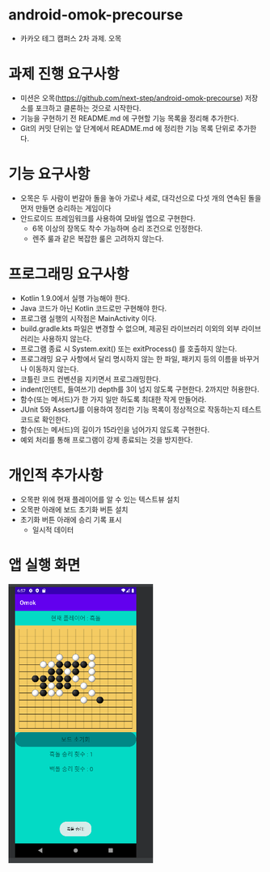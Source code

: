 # android-omok-precourse
- 카카오 테그 캠퍼스 2차 과제. 오목

# 과제 진행 요구사항
- 미션은 오목(https://github.com/next-step/android-omok-precourse) 저장소를 포크하고 클론하는 것으로 시작한다.
- 기능을 구현하기 전 README.md 에 구현할 기능 목록을 정리해 추가한다.
- Git의 커밋 단위는 앞 단계에서 README.md 에 정리한 기능 목록 단위로 추가한다.

# 기능 요구사항
- 오목은 두 사람이 번갈아 돌을 놓아 가로나 세로, 대각선으로 다섯 개의 연속된 돌을 먼저 만들면 승리하는 게임이다
- 안드로이드 프레임워크를 사용하여 모바일 앱으로 구현한다.
  - 6목 이상의 장목도 착수 가능하며 승리 조건으로 인정한다.
  - 렌주 룰과 같은 복잡한 룰은 고려하지 않는다.

# 프로그래밍 요구사항
- Kotlin 1.9.0에서 실행 가능해야 한다.
- Java 코드가 아닌 Kotlin 코드로만 구현해야 한다.
- 프로그램 실행의 시작점은 MainActivity 이다. 
- build.gradle.kts 파일은 변경할 수 없으며, 제공된 라이브러리 이외의 외부 라이브러리는 사용하지 않는다. 
- 프로그램 종료 시 System.exit() 또는 exitProcess() 를 호출하지 않는다. 
- 프로그래밍 요구 사항에서 달리 명시하지 않는 한 파일, 패키지 등의 이름을 바꾸거나 이동하지 않는다.
- 코틀린 코드 컨벤션을 지키면서 프로그래밍한다.
- indent(인덴트, 들여쓰기) depth를 3이 넘지 않도록 구현한다. 2까지만 허용한다.
- 함수(또는 메서드)가 한 가지 일만 하도록 최대한 작게 만들어라.
- JUnit 5와 AssertJ를 이용하여 정리한 기능 목록이 정상적으로 작동하는지 테스트 코드로 확인한다.
- 함수(또는 메서드)의 길이가 15라인을 넘어가지 않도록 구현한다.
- 예외 처리를 통해 프로그램이 강제 종료되는 것을 방지한다.

# 개인적 추가사항
- 오목판 위에 현재 플레이어를 알 수 있는 텍스트뷰 설치
- 오목판 아래에 보드 초기화 버튼 설치
- 초기화 버튼 아래에 승리 기록 표시
  - 일시적 데이터
 
# 앱 실행 화면
<img src="https://github.com/joominchul/android-omok-precourse/blob/jmc0820/%EC%8B%A4%ED%96%89%20%ED%99%94%EB%A9%B4.png?raw=true"/>
